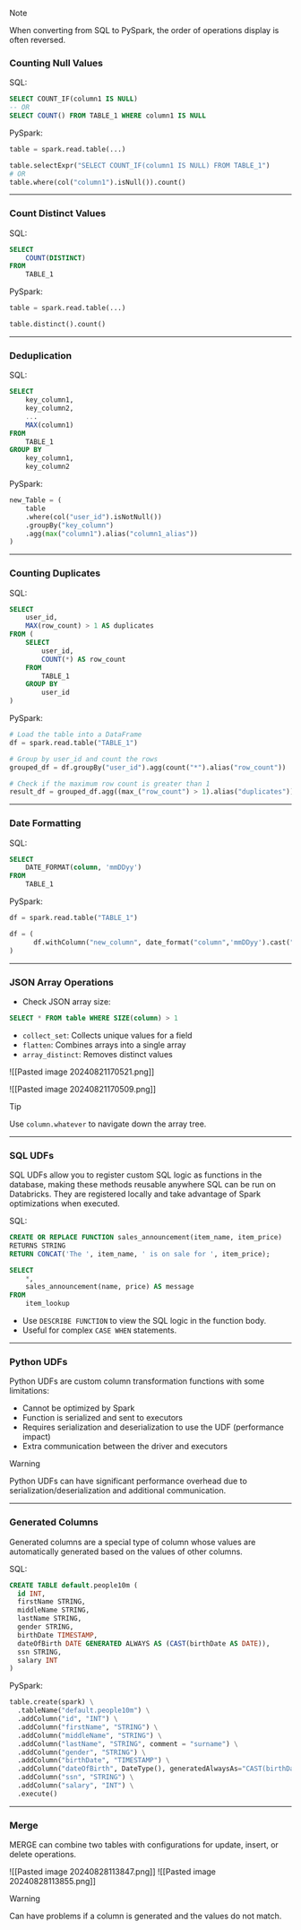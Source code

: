 > [!NOTE]
> When converting from SQL to PySpark, the order of operations display is often reversed.


### Counting Null Values

SQL:
```sql
SELECT COUNT_IF(column1 IS NULL)
-- OR 
SELECT COUNT() FROM TABLE_1 WHERE column1 IS NULL
```

PySpark:
```python
table = spark.read.table(...)

table.selectExpr("SELECT COUNT_IF(column1 IS NULL) FROM TABLE_1")
# OR
table.where(col("column1").isNull()).count()
```

---

### Count Distinct Values

SQL:
```sql
SELECT
	COUNT(DISTINCT)
FROM 
	TABLE_1
```

PySpark:
```python
table = spark.read.table(...)

table.distinct().count()
```

---

### Deduplication

SQL:
```sql
SELECT
	key_column1,
	key_column2,
	...
	MAX(column1) 
FROM 
	TABLE_1 
GROUP BY 
	key_column1,
	key_column2
```

PySpark:
```python
new_Table = (
    table
    .where(col("user_id").isNotNull())
    .groupBy("key_column")
    .agg(max("column1").alias("column1_alias"))
)
```


---

### Counting Duplicates

SQL:
```sql
SELECT 
	user_id,
	MAX(row_count) > 1 AS duplicates 
FROM (
    SELECT 
	    user_id, 
	    COUNT(*) AS row_count 
    FROM 
	    TABLE_1
    GROUP BY 
		user_id
)
```

PySpark:
```python
# Load the table into a DataFrame
df = spark.read.table("TABLE_1")

# Group by user_id and count the rows
grouped_df = df.groupBy("user_id").agg(count("*").alias("row_count"))

# Check if the maximum row count is greater than 1
result_df = grouped_df.agg((max_("row_count") > 1).alias("duplicates"))
```

---

### Date Formatting

SQL:
```sql
SELECT 
	DATE_FORMAT(column, 'mmDDyy')
FROM
	TABLE_1
```

PySpark:
```python
df = spark.read.table("TABLE_1")

df = (
	  df.withColumn("new_column", date_format("column",'mmDDyy').cast("timestamp"))
)
```

---

### JSON Array Operations


 - Check JSON array size:
  ```sql
  SELECT * FROM table WHERE SIZE(column) > 1
  ```
- `collect_set`: Collects unique values for a field
- `flatten`: Combines arrays into a single array
- `array_distinct`: Removes distinct values

![[Pasted image 20240821170521.png]]

![[Pasted image 20240821170509.png]]

> [!TIP]
> Use `column.whatever` to navigate down the array tree.

---

### SQL UDFs

SQL UDFs allow you to register custom SQL logic as functions in the database, making these methods reusable anywhere SQL can be run on Databricks. They are registered locally and take advantage of Spark optimizations when executed.

SQL:
```sql
CREATE OR REPLACE FUNCTION sales_announcement(item_name, item_price)
RETURNS STRING
RETURN CONCAT('The ', item_name, ' is on sale for ', item_price);

SELECT 
	*, 
	sales_announcement(name, price) AS message 
FROM 
	item_lookup
```

- Use `DESCRIBE FUNCTION` to view the SQL logic in the function body.
- Useful for complex `CASE WHEN` statements.

---

### Python UDFs

Python UDFs are custom column transformation functions with some limitations:
- Cannot be optimized by Spark
- Function is serialized and sent to executors
- Requires serialization and deserialization to use the UDF (performance impact)
- Extra communication between the driver and executors

> [!WARNING]
> Python UDFs can have significant performance overhead due to serialization/deserialization and additional communication.


---

### Generated Columns

Generated columns are a special type of column whose values are automatically generated based on the values of other columns.

SQL:
```sql
CREATE TABLE default.people10m (
  id INT,
  firstName STRING,
  middleName STRING,
  lastName STRING,
  gender STRING,
  birthDate TIMESTAMP,
  dateOfBirth DATE GENERATED ALWAYS AS (CAST(birthDate AS DATE)),
  ssn STRING,
  salary INT
)
```


PySpark:
```python
table.create(spark) \
  .tableName("default.people10m") \
  .addColumn("id", "INT") \
  .addColumn("firstName", "STRING") \
  .addColumn("middleName", "STRING") \
  .addColumn("lastName", "STRING", comment = "surname") \
  .addColumn("gender", "STRING") \
  .addColumn("birthDate", "TIMESTAMP") \
  .addColumn("dateOfBirth", DateType(), generatedAlwaysAs="CAST(birthDate AS DATE)") \
  .addColumn("ssn", "STRING") \
  .addColumn("salary", "INT") \
  .execute()

```

---

### Merge

MERGE can combine two tables with configurations for update, insert, or delete operations.

![[Pasted image 20240828113847.png]]
![[Pasted image 20240828113855.png]]

> [!WARNING]
>  Can have problems if a column is generated and the values do not match.
